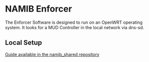 # NAMIB Enforcer

The Enforcer Software is designed to run on an OpenWRT operating system.
It looks for a MUD Controller in the local network via dns-sd. 

## Local Setup

[Guide available in the namib_shared repository](https://gitlab.informatik.uni-bremen.de/namib/mud-controller-enforcer/namib_shared)